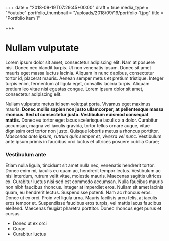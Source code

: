 +++
date = "2018-09-19T07:29:45+00:00"
draft = true
media_type = "Youtube"
portfolio_thumbnail = "/uploads/2018/09/19/portfolio-1.jpg"
title = "Portfolio item 1"

+++
# Nullam vulputate

Lorem ipsum dolor sit amet, consectetur adipiscing elit. Nam at posuere nisi. Donec nec blandit turpis. Ut non venenatis ipsum. Donec sit amet mauris eget massa luctus lacinia. Aliquam in nunc dapibus, consectetur tortor id, placerat mauris. Aenean semper metus et pretium tristique. Integer turpis enim, fermentum at ligula eget, convallis lacinia turpis. Aliquam pretium leo vitae nisi egestas congue. Lorem ipsum dolor sit amet, consectetur adipiscing elit.

Nullam vulputate metus id sem volutpat porta. Vivamus eget maximus mauris. **Donec mollis sapien non justo ullamcorper, at pellentesque massa rhoncus. Sed ut consectetur justo. Vestibulum euismod consequat mattis.** Donec eu tortor eget lacus scelerisque iaculis a a dolor. Curabitur accumsan, magna vel iaculis gravida, tortor tellus ornare augue, vitae dignissim orci tortor non justo. Quisque lobortis metus a rhoncus porttitor. _Maecenas ante ipsum, rutrum quis semper et, viverra vel nunc._ Vestibulum ante ipsum primis in faucibus orci luctus et ultrices posuere cubilia Curae;

### Vestibulum ante

Etiam nulla ligula, tincidunt sit amet nulla nec, venenatis hendrerit tortor. Donec enim mi, iaculis eu quam ac, hendrerit tempor lectus. Vestibulum ac nisi interdum, rutrum velit vitae, molestie mauris. Maecenas sagittis ultrices ex. Curabitur luctus nisi sed est commodo accumsan. Nulla faucibus mauris non nibh faucibus rhoncus. Integer at imperdiet eros. Nullam sit amet lacinia quam, eu hendrerit lectus. Suspendisse potenti. Nam ac rhoncus eros. Donec ut ex orci. Proin vel ligula urna. Mauris facilisis arcu felis, at iaculis eros tempor et. Suspendisse faucibus eros turpis, vel mattis lacus faucibus eleifend. Maecenas feugiat pharetra porttitor. Donec rhoncus eget purus et cursus.

* Donec ut ex orci
* Curae
* Curabitur luctus